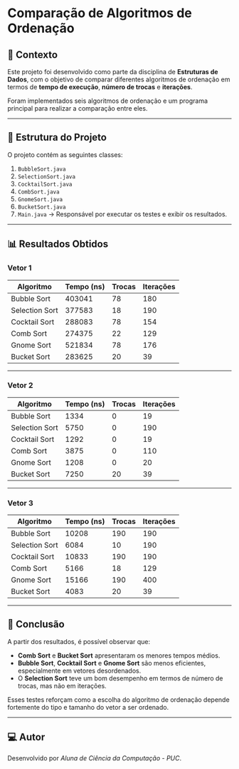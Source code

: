 # Comparação de Algoritmos de Ordenação

## 📘 Contexto
Este projeto foi desenvolvido como parte da disciplina de **Estruturas de Dados**, com o objetivo de comparar diferentes algoritmos de ordenação em termos de **tempo de execução**, **número de trocas** e **iterações**.

Foram implementados seis algoritmos de ordenação e um programa principal para realizar a comparação entre eles.

---

## 🧩 Estrutura do Projeto

O projeto contém as seguintes classes:

1. `BubbleSort.java`
2. `SelectionSort.java`
3. `CocktailSort.java`
4. `CombSort.java`
5. `GnomeSort.java`
6. `BucketSort.java`
7. `Main.java` → Responsável por executar os testes e exibir os resultados.

---

## 📊 Resultados Obtidos

### Vetor 1
| Algoritmo      | Tempo (ns) | Trocas | Iterações |
|----------------|-------------|---------|------------|
| Bubble Sort    | 403041      | 78      | 180        |
| Selection Sort | 377583      | 18      | 190        |
| Cocktail Sort  | 288083      | 78      | 154        |
| Comb Sort      | 274375      | 22      | 129        |
| Gnome Sort     | 521834      | 78      | 176        |
| Bucket Sort    | 283625      | 20      | 39         |

---

### Vetor 2
| Algoritmo      | Tempo (ns) | Trocas | Iterações |
|----------------|-------------|---------|------------|
| Bubble Sort    | 1334        | 0       | 19         |
| Selection Sort | 5750        | 0       | 190        |
| Cocktail Sort  | 1292        | 0       | 19         |
| Comb Sort      | 3875        | 0       | 110        |
| Gnome Sort     | 1208        | 0       | 20         |
| Bucket Sort    | 7250        | 20      | 39         |

---

### Vetor 3
| Algoritmo      | Tempo (ns) | Trocas | Iterações |
|----------------|-------------|---------|------------|
| Bubble Sort    | 10208       | 190     | 190        |
| Selection Sort | 6084        | 10      | 190        |
| Cocktail Sort  | 10833       | 190     | 190        |
| Comb Sort      | 5166        | 18      | 129        |
| Gnome Sort     | 15166       | 190     | 400        |
| Bucket Sort    | 4083        | 20      | 39         |

---

## 🧠 Conclusão
A partir dos resultados, é possível observar que:

- **Comb Sort** e **Bucket Sort** apresentaram os menores tempos médios.
- **Bubble Sort**, **Cocktail Sort** e **Gnome Sort** são menos eficientes, especialmente em vetores desordenados.
- O **Selection Sort** teve um bom desempenho em termos de número de trocas, mas não em iterações.

Esses testes reforçam como a escolha do algoritmo de ordenação depende fortemente do tipo e tamanho do vetor a ser ordenado.

---

## 💻 Autor
Desenvolvido por *Aluna de Ciência da Computação - PUC*.
